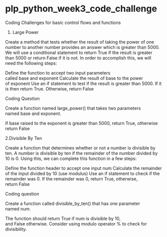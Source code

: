 # plp_python_week3_code_challenge
Coding Challenges for basic control flows and functions


1. Large Power

Create a method that tests whether the result of taking the power of one number to another number provides an answer which is greater than 5000. We will use a conditional statement to return True if the result is greater than 5000 or return False if it is not. In order to accomplish this, we will need the following steps:

Define the function to accept two input parameters called base and exponent
Calculate the result of base to the power of exponent
Use an if statement to test if the result is greater than 5000. If it is then return True. Otherwise, return False


Coding Question

Create a function named large_power() that takes two parameters named base and exponent.

If base raised to the exponent is greater than 5000, return True, otherwise return False



2.Divisible By Ten

Create a function that determines whether or not a number is divisible by ten. A number is divisible by ten if the remainder of the number divided by 10 is 0. Using this, we can complete this function in a few steps:

Define the function header to accept one input num
Calculate the remainder of the input divided by 10 (use modulus)
Use an if statement to check if the remainder was 0. If the remainder was 0, return True, otherwise, return False


Coding question

Create a function called divisible_by_ten() that has one parameter named num.

The function should return True if num is divisible by 10, and False otherwise. Consider using modulo operator % to check for divisibility.

